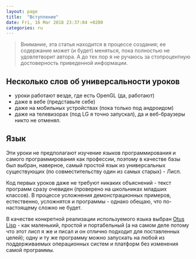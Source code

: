 ```yaml
---
layout: page
title:  "Вступление"
date: Fri, 16 Mar 2018 23:37:04 +0200
categories: ru
---
```


> Внимание, эта статья находится в процессе создания; ее содержание может (и будет) меняться, пока полностью не удовлетворит автора. А до тех пор я не ручаюсь за стопроцентную достоверность приведенной информации.

## Несколько слов об универсальности уроков

* уроки работают везде, где есть OpenGL (да, работают)
* даже в вебе (представьте себе)
* даже на мобильных устройствах (пока только под андроидом)
* даже на телевизорах (под LG я точно запускал), да и веб-браузеры никто не отменял.

## Язык

Эти уроки не предполагают изучение языков программирования и самого программирования как профессии, поэтому в качестве базы был выбран, наверное, самый простой язык из универсальных существующих (по совместительству один из самых старых) - Лисп.

Код первых уроков даже не требуют никаких объяснений - текст программ сразу очевиден (проверено на школьниках младших классов). В процессе усложнения демонстрационных примеров, естественно, усложнятся и программы - однако обещаю, что по-настоящему сложно не будет.

В качестве конкретной реализации используемого языка выбран [Otus Lisp](https://yuriy-chumak.github.io/ol) - как маленький, простой и портабельный (а на самом деле потому что этот лисп я же и писал и он отлично подходит для поставленных целей); одну и ту же программу можно запускать на любой из поддерживаемых операционных систем и платформ без изменения самой программы.
